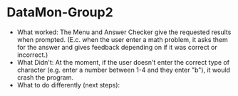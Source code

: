 # DataMon-Group2
- What worked:
The Menu and Answer Checker give the requested results when prompted. 
(E.c. when the user enter a math problem, it asks them for the answer and gives feedback depending on if it was correct or incorrect.)
- What Didn't:
At the moment, if the user doesn't enter the correct type of character (e.g. enter a number between 1-4 and they enter "b"), it would crash the program.
- What to do differently (next steps):
